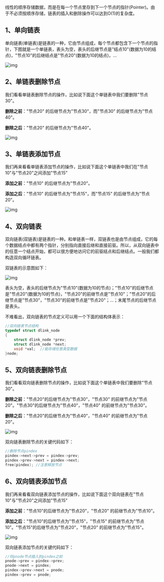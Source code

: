 线性的顺序存储数据，而是在每一个节点里存到下一个节点的指针(Pointer)。由于不必须按顺序存储，链表的插入和删除操作可以达到O(1)的复杂度。

## 1、单向链表

单向链表(单链表)是链表的一种，它由节点组成，每个节点都包含下一个节点的指针，下图就是一个单链表，表头为空，表头的后继节点是"结点10"(数据为10的结点)，"节点10"的后继结点是"节点20"(数据为10的结点)，...

![img](https://pic4.zhimg.com/80/v2-392a58393fd03c2893bfb21b3a7b0d97_1440w.jpg)

## 2、单链表删除节点

我们看看单链表删除节点的操作，比如说下面这个单链表中我们要删除"节点30"。

**删除之前**："节点20" 的后继节点为"节点30"，而"节点30" 的后继节点为"节点40"。

**删除之后**："节点20" 的后继节点为"节点40"。

![img](https://pic1.zhimg.com/80/v2-3b8be33ec5ff96bc71ee9b6fe6262aa4_1440w.jpg)

## 3、单链表添加节点

我们再来看看单链表添加节点的操作，比如说下面这个单链表中我们在"节点10"与"节点20"之间添加"节点15"

**添加之前**："节点10" 的后继节点为"节点20"。

**添加之后**："节点10" 的后继节点为"节点15"，而"节点15" 的后继节点为"节点20"。

![img](https://pic1.zhimg.com/80/v2-730b428697893afd2f90a282d364f08c_1440w.jpg)

## 4、双向链表

双向链表(双链表)是链表的一种。和单链表一样，双链表也是由节点组成，它的每个数据结点中都有两个指针，分别指向直接后继和直接前驱。所以，从双向链表中的任意一个结点开始，都可以很方便地访问它的前驱结点和后继结点。一般我们都构造双向循环链表。

双链表的示意图如下：

![img](https://pic3.zhimg.com/80/v2-2ee9141bae02c577c1143fe42bad1456_1440w.jpg)

表头为空，表头的后继节点为"节点10"(数据为10的节点)；"节点10"的后继节点是"节点20"(数据为10的节点)，"节点20"的前继节点是"节点10"；"节点20"的后继节点是"节点30"，"节点30"的前继节点是"节点20"；...；末尾节点的后继节点是表头。

不难看出，双向链表的节点定义可以用一个下面的结构体表示：

```cpp
//双向链表节点结构
typedef struct dlink_node
{
    struct dlink_node *prev;
    struct dlink_node *next;
    void *val;  //能存储任意类型数据
}node;
```

## 5、双向链表删除节点

我们看看双向链表删除节点的操作，比如说下面这个单链表中我们要删除"节点30"。

**删除之前**："节点20"的后继节点为"节点30"，"节点30" 的前继节点为"节点20"。"节点30"的后继节点为"节点40"，"节点40" 的前继节点为"节点30"。

**删除之后**："节点20"的后继节点为"节点40"，"节点40" 的前继节点为"节点20"。

![img](https://pic2.zhimg.com/80/v2-e6a0733e4be5bcc7fa4c6fc2947b0d01_1440w.jpg)

双向链表删除节点的关键代码如下：

```cpp
//删除节点pindex
pindex->next->prev = pindex->prev;
pindex->prev->next = pindex->next;
free(pindex); //注意释放节点
```

## 6、双向链表添加节点

我们再来看看双向链表添加节点的操作，比如说下面这个双向链表在"节点10"与"节点20"之间添加"节点15"

**添加之前**："节点10"的后继节点为"节点20"，"节点20" 的前继节点为"节点10"。

**添加之后**："节点10"的后继节点为"节点15"，"节点15" 的前继节点为"节点10"。"节点15"的后继节点为"节点20"，"节点20" 的前继节点为"节点15"。

![img](https://pic2.zhimg.com/80/v2-0e3e328f0458f9366ac78ce71ba27f85_1440w.jpg)

双向链表添加节点的关键代码如下：

```cpp
//将pnode节点插入到pindex之前
pnode->prev = pindex->prev;
pnode->next = pindex;
pindex->prev->next = pnode;
pindex->prev = pnode;
```